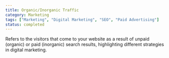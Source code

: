 ```yaml
---
title: Organic/Inorganic Traffic
category: Marketing
tags: ["Marketing", "Digital Marketing", "SEO", "Paid Advertising"]
status: completed
---
```

Refers to the visitors that come to your website as a result of unpaid (organic) or paid (inorganic) search results, highlighting different strategies in digital marketing.